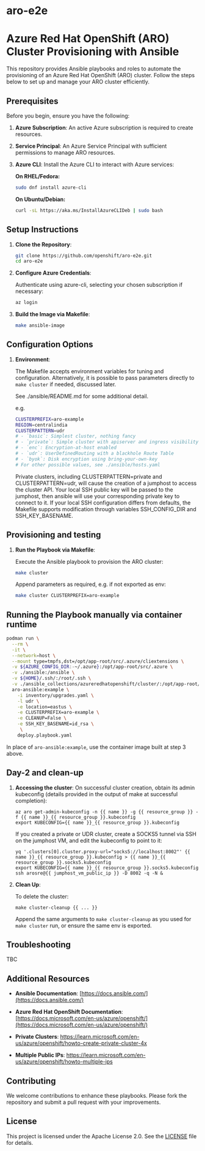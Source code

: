 # aro-e2e

# Azure Red Hat OpenShift (ARO) Cluster Provisioning with Ansible

This repository provides Ansible playbooks and roles to automate the provisioning of an Azure Red Hat OpenShift (ARO) cluster. Follow the steps below to set up and manage your ARO cluster efficiently.

## Prerequisites

Before you begin, ensure you have the following:

1. **Azure Subscription**: An active Azure subscription is required to create resources.

2. **Service Principal**: An Azure Service Principal with sufficient permissions to manage ARO resources.

3. **Azure CLI**: Install the Azure CLI to interact with Azure services:

   **On RHEL/Fedora:**

   ```bash
   sudo dnf install azure-cli
   ```

   **On Ubuntu/Debian:**

   ```bash
   curl -sL https://aka.ms/InstallAzureCLIDeb | sudo bash
   ```

## Setup Instructions

1. **Clone the Repository**:

   ```bash
   git clone https://github.com/openshift/aro-e2e.git
   cd aro-e2e
   ```

2. **Configure Azure Credentials**:

   Authenticate using azure-cli, selecting your chosen subscription if necessary:

   ```bash
   az login
   ```

3. **Build the Image via Makefile**:

   ```bash
   make ansible-image
   ```

## Configuration Options

1. **Environment**:

   The Makefile accepts environment variables for tuning and configuration. Alternatively, it is possible to pass parameters directly to `make cluster` if needed, discussed later.

   See ./ansible/README.md for some additional detail.

   e.g.

   ```bash
   CLUSTERPREFIX=aro-example
   REGION=centralindia
   CLUSTERPATTERN=udr
   # - `basic`: Simplest cluster, nothing fancy
   # - `private`: Simple cluster with apiserver and ingress visibility set to private.
   # - `enc`: Encryption-at-host enabled
   # - `udr`: UserDefinedRouting with a blackhole Route Table
   # - `byok`: Disk encryption using bring-your-own-key
   # For other possible values, see ./ansible/hosts.yaml
   ```

   Private clusters, including CLUSTERPATTERN=private and CLUSTERPATTERN=udr, will cause the creation of a jumphost to access the cluster API.
   Your local SSH public key will be passed to the jumphost, then ansible will use your corresponding private key to connect to it. If your local SSH configuration differs from defaults, the Makefile supports modification through variables SSH_CONFIG_DIR and SSH_KEY_BASENAME.

## Provisioning and testing

1. **Run the Playbook via Makefile**:

   Execute the Ansible playbook to provision the ARO cluster:

   ```bash
   make cluster
   ```

   Append parameters as required, e.g. if not exported as env:

   ```bash
   make cluster CLUSTERPREFIX=aro-example
   ```

## Running the Playbook manually via container runtime

   ```bash
   podman run \
     --rm \
     -it \
     --network=host \
     --mount type=tmpfs,dst=/opt/app-root/src/.azure/cliextensions \
     -v ${AZURE_CONFIG_DIR:-~/.azure}:/opt/app-root/src/.azure \
     -v ./ansible:/ansible \
     -v ${HOME}/.ssh/:/root/.ssh \
     -v ./ansible_collections/azureredhatopenshift/cluster/:/opt/app-root/src/.local/share/pipx/venvs/ansible/lib/python3.11/site-packages/ansible_collections/azureredhatopenshift/cluster \
     aro-ansible:example \
       -i inventory/upgrades.yaml \
       -l udr \
       -e location=eastus \
       -e CLUSTERPREFIX=aro-example \
       -e CLEANUP=False \
       -e SSH_KEY_BASENAME=id_rsa \
        \
       deploy.playbook.yaml
   ```

   In place of `aro-ansible:example`, use the container image built at step 3 above.

## Day-2 and clean-up

1. **Accessing the cluster**:
   On successful cluster creation, obtain its admin kubeconfig (details provided in the output of make at successful completion):

   ```shell
   az aro get-admin-kubeconfig -n {{ name }} -g {{ resource_group }} -f {{ name }}_{{ resource_group }}.kubeconfig
   export KUBECONFIG={{ name }}_{{ resource_group }}.kubeconfig
   ```

   If you created a private or UDR cluster, create a SOCKS5 tunnel via SSH on the jumphost VM, and edit the kubeconfig to point to it:

   ```shell
   yq '.clusters[0].cluster.proxy-url="socks5://localhost:8002"' {{ name }}_{{ resource_group }}.kubeconfig > {{ name }}_{{ resource_group }}.socks5.kubeconfig
   export KUBECONFIG={{ name }}_{{ resource_group }}.socks5.kubeconfig
   ssh arosre@{{ jumphost_vm_public_ip }} -D 8002 -q -N &
   ```

2. **Clean Up**:

   To delete the cluster:

   ```shell
   make cluster-cleanup {{ ... }}
   ```

   Append the same arguments to `make cluster-cleanup` as you used for `make cluster` run, or ensure the same env is exported.

## Troubleshooting

TBC

## Additional Resources

- **Ansible Documentation**: [https://docs.ansible.com/](https://docs.ansible.com/)

- **Azure Red Hat OpenShift Documentation**: [https://docs.microsoft.com/en-us/azure/openshift/](https://docs.microsoft.com/en-us/azure/openshift/)

- **Private Clusters**: <https://learn.microsoft.com/en-us/azure/openshift/howto-create-private-cluster-4x>

- **Multiple Public IPs**: <https://learn.microsoft.com/en-us/azure/openshift/howto-multiple-ips>

## Contributing

We welcome contributions to enhance these playbooks. Please fork the repository and submit a pull request with your improvements.

## License

This project is licensed under the Apache License 2.0. See the [LICENSE](LICENSE) file for details.
